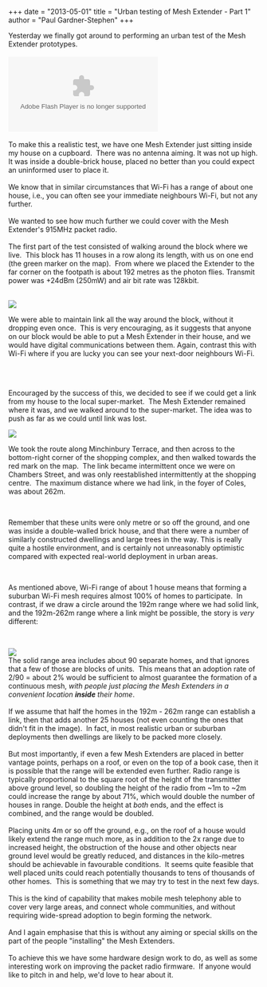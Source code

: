 +++
date = "2013-05-01"
title = "Urban testing of Mesh Extender - Part 1"
author = "Paul Gardner-Stephen"
+++

<div class="post-body entry-content" id="post-body-2732276867659392926" itemprop="description articleBody">
Yesterday we finally got around to performing an urban test of the Mesh Extender prototypes.<br/>
<br/>
<div>
<div>
<object class="BLOGGER-picasa-video" classid="clsid:D27CDB6E-AE6D-11cf-96B8-444553540000" codebase="http://download.macromedia.com/pub/shockwave/cabs/flash/swflash.cab#version=6,0,40,0" data-thumbnail-src="https://lh6.googleusercontent.com/-wzPjusibKjE/UYHyEgHKxeI/AAAAAAAAA7w/zaQfmrRmF3s/s1600/Mesh%2BExtender%2BIndoor%2BUrban%2BTest.mp4"><param name="movie" value="http://video.google.com/googleplayer.swf?videoUrl=http%3A%2F%2Fredirector.googlevideo.com%2Fvideoplayback%3Fid%3D08d5896b274bdfa8%26itag%3D18%26source%3Dpicasa%26cmo%3Dsensitive_content%253Dyes%26ip%3D0.0.0.0%26ipbits%3D0%26expire%3D1370062611%26sparams%3Did%2Citag%2Csource%2Cip%2Cipbits%2Cexpire%26signature%3D387678F6681D9B8AB664976E83A7C03FBCC74525.2EB3741D8970B3A4E6E0DFF6D7BBEDD59DA95A78%26key%3Dlh1"></param><param name="bgcolor" value="#FFFFFF"></param><param name="allowFullScreen" value="true"></param><embed allowfullscreen="true" src="http://video.google.com/googleplayer.swf?videoUrl=http%3A%2F%2Fredirector.googlevideo.com%2Fvideoplayback%3Fid%3D08d5896b274bdfa8%26itag%3D18%26source%3Dpicasa%26cmo%3Dsensitive_content%253Dyes%26ip%3D0.0.0.0%26ipbits%3D0%26expire%3D1370062611%26sparams%3Did%2Citag%2Csource%2Cip%2Cipbits%2Cexpire%26signature%3D387678F6681D9B8AB664976E83A7C03FBCC74525.2EB3741D8970B3A4E6E0DFF6D7BBEDD59DA95A78%26key%3Dlh1" type="application/x-shockwave-flash"></embed></object></div>
</div>
<br/>
To make this a realistic test, we have one Mesh Extender just sitting inside my house on a cupboard.  There was no antenna aiming. It was not up high. It was inside a double-brick house, placed no better than you could expect an uninformed user to place it.<br/>
<br/>
We know that in similar circumstances that Wi-Fi has a range of about one house, i.e., you can often see your immediate neighbours Wi-Fi, but not any further.<br/>
<br/>
We wanted to see how much further we could cover with the Mesh Extender's 915MHz packet radio.<br/>
<br/>
The first part of the test consisted of walking around the block where we live.  This block has 11 houses in a row along its length, with us on one end (the green marker on the map).  From where we placed the Extender to the far corner on the footpath is about 192 metres as the photon flies. Transmit power was +24dBm (250mW) and air bit rate was 128kbit.<br/>
<br/>

<a href="http://1.bp.blogspot.com/-bDElWjhVoIo/UYG5MYAFviI/AAAAAAAAA6M/VoMB59nCZNg/s1600/Google+ChromeScreenSnapz094.png"><img src="http://1.bp.blogspot.com/-bDElWjhVoIo/UYG5MYAFviI/AAAAAAAAA6M/VoMB59nCZNg/s1600/Google+ChromeScreenSnapz094.png"/></a>

We were able to maintain link all the way around the block, without it dropping even once.  This is very encouraging, as it suggests that anyone on our block would be able to put a Mesh Extender in their house, and we would have digital communications between them. Again, contrast this with Wi-Fi where if you are lucky you can see your next-door neighbours Wi-Fi.

<br/>

<br/>

Encouraged by the success of this, we decided to see if we could get a link from my house to the local super-market.  The Mesh Extender remained where it was, and we walked around to the super-market. The idea was to push as far as we could until link was lost.
<br/>

<a href="http://1.bp.blogspot.com/-kbknTdIDn2g/UYG5Me7ej5I/AAAAAAAAA6I/72lcaYKDKG0/s1600/Google+ChromeScreenSnapz096.png"><img src="http://1.bp.blogspot.com/-kbknTdIDn2g/UYG5Me7ej5I/AAAAAAAAA6I/72lcaYKDKG0/s1600/Google+ChromeScreenSnapz096.png"/></a>

We took the route along Minchinbury Terrace, and then across to the bottom-right corner of the shopping complex, and then walked towards the red mark on the map.  The link became intermittent once we were on Chambers Street, and was only reestablished intermittently at the shopping centre.  The maximum distance where we had link, in the foyer of Coles, was about 262m.  

<br/>

Remember that these units were only metre or so off the ground, and one was inside a double-walled brick house, and that there were a number of similarly constructed dwellings and large trees in the way. This is really quite a hostile environment, and is certainly not unreasonably optimistic compared with expected real-world deployment in urban areas.

<br/>

As mentioned above, Wi-Fi range of about 1 house means that forming a suburban Wi-Fi mesh requires almost 100% of homes to participate.  In contrast, if we draw a circle around the 192m range where we had solid link, and the 192m-262m range where a link might be possible, the story is <i>very</i> different:

<br/>

<a href="http://4.bp.blogspot.com/-7tvHALuaZyM/UYHAEy7NdNI/AAAAAAAAA6g/pDfOfNU5LkQ/s1600/mesh-extender-range-from-inside-number10.png"><img src="http://4.bp.blogspot.com/-7tvHALuaZyM/UYHAEy7NdNI/AAAAAAAAA6g/pDfOfNU5LkQ/s1600/mesh-extender-range-from-inside-number10.png"/></a>
<br/>
The solid range area includes about 90 separate homes, and that ignores that a few of those are blocks of units.  This means that an adoption rate of 2/90 = about 2% would be sufficient to almost guarantee the formation of a continuous mesh, <i>with people just placing the Mesh Extenders in a convenient location <b>inside</b> their home</i>. <br/>
<br/>
If we assume that half the homes in the 192m - 262m range can establish a link, then that adds another 25 houses (not even counting the ones that didn't fit in the image).  In fact, in most realistic urban or suburban deployments then dwellings are likely to be packed more closely.<br/>
<br/>
But most importantly, if even a few Mesh Extenders are placed in better vantage points, perhaps on a roof, or even on the top of a book case, then it is possible that the range will be extended even further. Radio range is typically proportional to the square root of the height of the transmitter above ground level, so doubling the height of the radio from ~1m to ~2m could increase the range by about 71%, which would double the number of houses in range. Double the height at <i>both</i> ends, and the effect is combined, and the range would be doubled. <br/>
<br/>
Placing units 4m or so off the ground, e.g., on the roof of a house would likely extend the range much more, as in addition to the 2x range due to increased height, the obstruction of the house and other objects near ground level would be greatly reduced, and distances in the kilo-metres should be achievable in favourable conditions.  It seems quite feasible that well placed units could reach potentially thousands to tens of thousands of other homes.  This is something that we may try to test in the next few days.<br/>
<br/>
This is the kind of capability that makes mobile mesh telephony able to cover very large areas, and connect whole communities, and without requiring wide-spread adoption to begin forming the network. <br/>
<br/>
And I again emphasise that this is without any aiming or special skills on the part of the people "installing" the Mesh Extenders.<br/>
<br/>
To achieve this we have some hardware design work to do, as well as some interesting work on improving the packet radio firmware.  If anyone would like to pitch in and help, we'd love to hear about it.
<div></div>
</div>